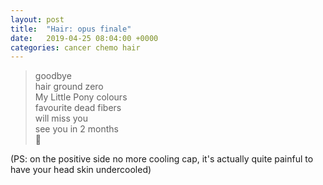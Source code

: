 ```yaml
---
layout: post
title:  "Hair: opus finale"
date:   2019-04-25 08:04:00 +0000
categories: cancer chemo hair
---
```

> goodbye  
> hair ground zero  
> My Little Pony colours  
> favourite dead fibers  
> will miss you  
> see you in 2 months  
> 👋

(PS: on the positive side no more cooling cap, it's actually quite painful to have your head skin undercooled)
